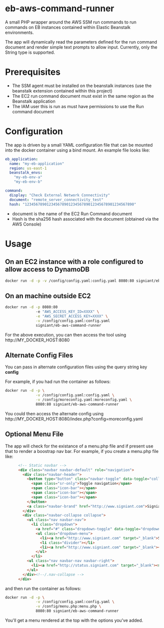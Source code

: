 # eb-aws-command-runner
A small PHP wrapper around the AWS SSM run commands to run commands on EB instances contained within Elastic Beanstalk environments.

The app will dynamically read the parameters defined for the run command document and render simple text prompts to allow input.  Currently, only the String type is supported.

# Prerequisites

* The SSM agent must be installed on the beanstalk instances (use the beanstalk extension contained within this project)
* The EC2 run command document must exist in the same region as the Beanstalk application
* The IAM user this is run as must have permissions to use the Run command document

# Configuration

The app is driven by a small YAML configuration file that can be mounted into the docker container using a bind mount.  An example file looks like:

```YAML
eb_application:
  name: "my-eb-application"
  region: us-east-1
  beanstalk_envs:
    "my-eb-env-a"
    "my-eb-env-b"

command:
  display: "Check External Network Connectivity"
  document: "remote_server_connectivity_test"
  hash: "12345678901234567890123456789012345678901234567890"
```
* document is the name of the EC2 Run Command document
* Hash is the sha256 hash associated with the document (obtained via the AWS Console)

# Usage
## On an EC2 instance with a role configured to allow access to DynamoDB
```bash
docker run -d -p -v /config/config.yaml:config.yaml 8080:80 signiant/eb-aws-command-runner
```
## On an machine outside EC2
```bash
docker run -d -p 8080:80
              -e "AWS_ACCESS_KEY_ID=XXXX" \
              -e "AWS_SECRET_ACCESS_KEY=XXXX" \
              -v /config/config.yaml:config.yaml
              signiant/eb-aws-command-runner
```
For the above execution, you can then access the tool using http://MY_DOCKER_HOST:8080

## Alternate Config Files

You can pass in alternate configuration files using the query string key **config**

For example, if you had run the container as follows:
```bash
docker run -d -p \
              -v /config/config.yaml:config.yaml \
              -v /config/moreconfig.yaml:moreconfig.yaml \
              8080:80 signiant/eb-aws-command-runner
```
You could then access the alternate config using http://MY_DOCKER_HOST:8080/index.php?config=moreconfig.yaml

## Optional Menu File

The app will check for the existance of a menu.php file and if present use that to render a boostrap nav bar.  For example, if you create a menu.php file like:

```HTML
      <!-- Static navbar -->
      <div class="navbar navbar-default" role="navigation">
        <div class="navbar-header">
          <button type="button" class="navbar-toggle" data-toggle="collapse" data-target=".navbar-collapse">
            <span class="sr-only">Toggle navigation</span>
            <span class="icon-bar"></span>
            <span class="icon-bar"></span>
            <span class="icon-bar"></span>
          </button>
          <a class="navbar-brand" href="http://www.signiant.com">Signiant DevOps</a>
        </div>
        <div class="navbar-collapse collapse">
          <ul class="nav navbar-nav">
            <li class="dropdown">
              <a href="#" class="dropdown-toggle" data-toggle="dropdown"><span class="glyphicon glyphicon-wrench"></span> Dropdown 1 <b class="caret"></b></a>
              <ul class="dropdown-menu">
                <li><a href="http://www.signiant.com" target="_blank">Signiant 1</a></li>
                <li class="divider"></li>
                <li><a href="http://www.signiant.com" target="_blank"><span class="glyphicon glyphicon-cloud"></span> Signiant 2</a></li>
              </ul>
            </li>
          <ul class="nav navbar-nav navbar-right">
            <li><a href="http://status.signiant.com" target="_blank"><span class="glyphicon glyphicon-ok-sign"></span> Signiant Services Status</a></li>
          </ul>
        </div><!--/.nav-collapse -->
      </div>
```

and then run the container as follows:

```bash
docker run -d -p \
              -v /config/config.yaml:config.yaml \
              -v /config/menu.php:menu.php \
              8080:80 signiant/eb-aws-command-runner
```

You'll get a menu rendered at the top with the options you've added.
